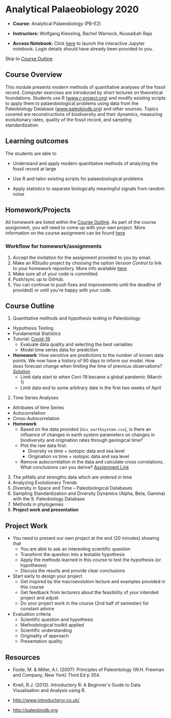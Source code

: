 # Analytical Palaeobiology 2020

* **Course:** Analytical Palaeobiology (PB-E2)

* **Instructors:** Wolfgang Kiessling, Rachel Warnock, Nussaibah Raja

* **Access Notebook:** Click [here](https://diversity.rrze.uni-erlangen.de:18000/hub/login) to launch the interactive Jupyter notebook. Login details should have already been provided to you.

Skip to [Course Outline](#course-outline)

## Course Overview
This module presents modern methods of quantitative analyses of the fossil record. Computer exercises are introduced by short lectures on theoretical foundations. Students use R (www.r-project.org) and modify existing scripts to apply them to palaeobiological problems using data from the Paleobiology Database (www.paleobiodb.org) and other sources. Topics covered are reconstructions of biodiversity and their dynamics, measuring evolutionary rates, quality of the fossil record, and sampling standardization.

## Learning outcomes
The students are able to

* Understand and apply modern quantitative methods of analyzing the fossil record at large

* Use R and tailor existing scripts for palaeobiological problems

* Apply statistics to separate biologically meaningful signals from random noise

## Homework/Projects

All homework are listed within the [Course Outline](#course-outline). As part of the course assignment, you will need to come up with your own project. More information on the course assignment can be found [here](#project-work)

### Workflow for homework/assignments

1. Accept the invitation for the assignment provided to you by email.
2. Make an RStudio project by choosing the option *Version Control* to link to your homework repository. More info available [here](https://github.com/FAU-Analytical-Paleo/rr-rstudio-git)
3. Make sure all of your code is committed.
4. Push/sync up to GitHub.
5. You can continue to push fixes and improvements until the deadline (if provided) or until you're happy with your code.

## Course Outline

1. Quantitative methods and hypothesis testing in Paleobiology
  * Hypothesis Testing
  * Fundamental Statistics
  * Tutorial: [Covid-19](https://github.com/FAU-Analytical-Paleo/Analytical-Palaeobiology/tree/master/Covid-19)
    * Evaluate data quality and selecting the best variables
    * Model time series data for prediction
  * **Homework**: How sensitive are predictions to the number of known data points. We now have a history of 90 days to inform our model. How does forecast change when limiting the time of previous observations? [Solution](https://github.com/FAU-Analytical-Paleo/01-time-series-Mingmingkhan)
    - Limit data start to when Covi-19 became a global pandemic (March 1)
    - Limit data end to some arbitrary date in the first two weeks of April

2. Time Series Analyses
  * Attributes of time Series
  * Autocorrelation
  * Cross-Autocorrelation
  * **Homework**
    * Based on the data provided (`div_earthsystem.csv`), is there an influence of changes in earth  system parameters on changes in biodiversity and origination rates through geological time?
    * Plot the raw data first:
      * Diversity vs time + isotopic data and sea level
      * Origination vs time + isotopic data and sea level
    * Remove autocorrelation in the data and calculate cross correlations. What conclusions can you derive? [Assignment Link](https://classroom.github.com/a/O5GvqxOU)
    
3. The pitfalls and strengths data which are ordered in time
4. Analyzing Evolutionary Trends
5. Diversity in Space and Time – Paleobiological Databases
6. Sampling Standardization and Diversity Dynamics (Alpha, Beta, Gamma) with the 9. Paleobiology Database
7. Methods in phylogenies
10. **Project work and presentation**

## Project Work
* You need to present our own project at the end (20 minutes) showing that
  * You are able to ask an interesting scientific question
  * Transform the question into a testable hypothesis
  * Apply the methods learned in this course to test the hypothesis (or hypotheses)
  * Discuss the results and provide clear conclusions
* Start early to design your project
  * Get inspired by the macroevolution lecture and examples provided in this course
  * Get feedback from lecturers about the feasibility of your intended project and adjust
  * Do your project work in the course (2nd half of semester) for constant advice
* Evaluation criteria
  * Scientific question and hypothesis
  * Methodological toolkit applied
  * Scientific understanding
  * Originality of approach
  * Presentation quality

## Resources

* Foote, M. & Miller, A.I. (2007): Principles of Paleontology (W.H. Freeman and Company, New York) Third Ed p 354.

* Knell, R.J. (2013). Introductory R: A Beginner's Guide to Data Visualisation and Analysis using R.

* http://www.introductoryr.co.uk/.

* http://paleobiodb.org
